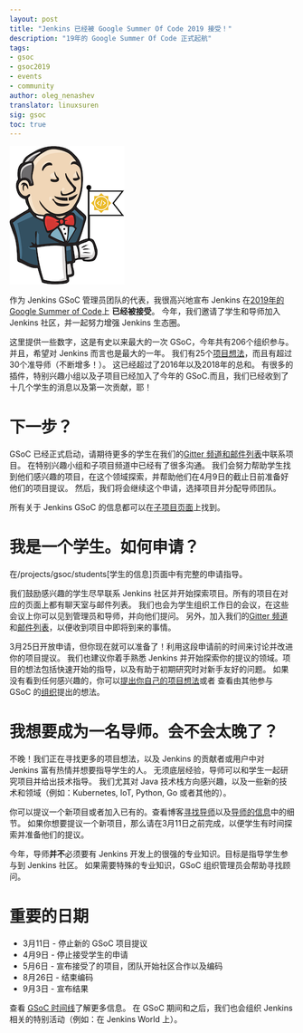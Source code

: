 ```yaml
---
layout: post
title: "Jenkins 已经被 Google Summer Of Code 2019 接受！"
description: "19年的 Google Summer Of Code 正式起航"
tags:
- gsoc
- gsoc2019
- events
- community
author: oleg_nenashev
translator: linuxsuren
sig: gsoc
toc: true
---
```


![Jenkins GSoC](../../../images/gsoc/jenkins-gsoc-logo_small.png)

作为 Jenkins GSoC 管理员团队的代表，我很高兴地宣布 Jenkins 在[2019年的 Google Summer of Code](https://summerofcode.withgoogle.com/)上 **已经被接受**。
今年，我们邀请了学生和导师加入 Jenkins 社区，并一起努力增强 Jenkins 生态圈。

这里提供一些数字，这是有史以来最大的一次 GSoC，今年共有206个组织参与。并且，希望对 Jenkins 而言也是最大的一年。
我们有25个[项目想法](https://jenkins.io/projects/gsoc/2019/project-ideas/)，而且有超过30个准导师（不断增多！）。
这已经超过了2016年以及2018年的总和。
有很多的插件，特别兴趣小组以及子项目已经加入了今年的 GSoC.而且，我们已经收到了十几个学生的消息以及第一次贡献，耶！

# 下一步？

GSoC 已经正式启动，请期待更多的学生在我们的[Gitter 频道和邮件列表](https://jenkins.io/zh/projects/gsoc/#contacts)中联系项目。
在特别兴趣小组和子项目频道中已经有了很多沟通。
我们会努力帮助学生找到他们感兴趣的项目，在这个领域探索，并帮助他们在4月9日的截止日前准备好他们的项目提议。
然后，我们将会继续这个申请，选择项目并分配导师团队。

所有关于 Jenkins GSoC 的信息都可以在[子项目页面](https://jenkins.io/zh/projects/gsoc/)上找到。

# 我是一个学生。如何申请？

在/projects/gsoc/students[学生的信息]页面中有完整的申请指导。

我们鼓励感兴趣的学生尽早联系 Jenkins 社区并开始探索项目。所有的项目在对应的页面上都有聊天室与邮件列表。
我们也会为学生组织工作日的会议，在这些会议上你可以见到管理员和导师，并向他们提问。
另外，加入我们的[Gitter 频道](https://gitter.im/jenkinsci/gsoc-sig)和[邮件列表](https://groups.google.com/forum/#!forum/jenkinsci-gsoc-all-public)，以便收到项目中即将到来的事情。

3月25日开放申请，但你现在就可以准备了！利用这段申请前的时间来讨论并改进你的项目提议。
我们也建议你着手熟悉 Jenkins 并开始探索你的提议的领域。项目的想法包括快速开始的指导，以及有助于初期研究时对新手友好的问题。
如果没有看到任何感兴趣的，你可以[提出你自己的项目想法](https://jenkins.io/zh/projects/gsoc/proposing-project-ideas/)或者
查看由其他参与 GSoC 的[组织](https://summerofcode.withgoogle.com/organizations/)提出的想法。

# 我想要成为一名导师。会不会太晚了？

不晚！我们正在寻找更多的项目想法，以及 Jenkins 的贡献者或用户中对 Jenkins 富有热情并想要指导学生的人。
无须底层经验，导师可以和学生一起研究项目并给出技术指导。
我们尤其对 Java 技术栈方向感兴趣，以及一些新的技术和领域（例如：Kubernetes, IoT, Python, Go 或者其他的）。

你可以提议一个新项目或者加入已有的。查看博客[寻找导师](https://jenkins.io/blog/2018/12/26/gsoc-2019-call-for-mentors/)以及[导师的信息](https://jenkins.io/projects/gsoc/mentors)中的细节。
如果你想要提议一个新项目，那么请在3月11日之前完成，以便学生有时间探索并准备他们的提议。

今年，导师**并不**必须要有 Jenkins 开发上的很强的专业知识。目标是指导学生参与到 Jenkins 社区。
如果需要特殊的专业知识，GSoC 组织管理员会帮助寻找顾问。

# 重要的日期

* 3月11日 - 停止新的 GSoC 项目提议
* 4月9日 - 停止接受学生的申请
* 5月6日 - 宣布接受了的项目，团队开始社区合作以及编码
* 8月26日 - 结束编码
* 9月3日 - 宣布结果

查看 [GSoC 时间线](https://summerofcode.withgoogle.com/how-it-works/#timeline)了解更多信息。
在 GSoC 期间和之后，我们也会组织 Jenkins 相关的特别活动（例如：在 Jenkins World 上）。